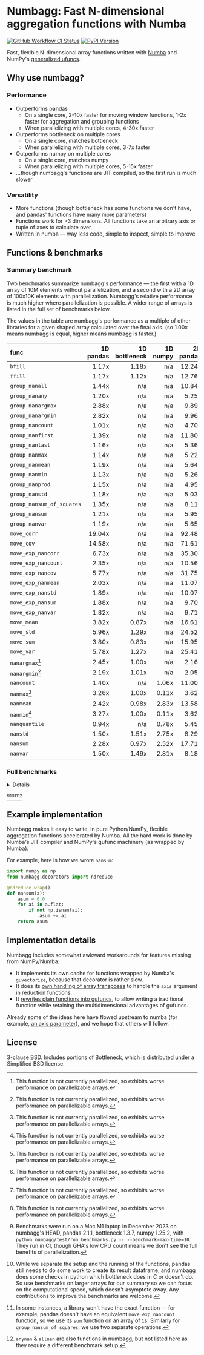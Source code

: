 # Numbagg: Fast N-dimensional aggregation functions with Numba

[![GitHub Workflow CI Status](https://img.shields.io/github/actions/workflow/status/numbagg/numbagg/test.yaml?branch=main&logo=github&style=for-the-badge)](https://github.com/numbagg/numbagg/actions/workflows/test.yaml)
[![PyPI Version](https://img.shields.io/pypi/v/numbagg?style=for-the-badge)](https://pypi.python.org/pypi/numbagg/)

Fast, flexible N-dimensional array functions written with
[Numba](https://github.com/numba/numba) and NumPy's [generalized
ufuncs](http://docs.scipy.org/doc/numpy/reference/c-api.generalized-ufuncs.html).

## Why use numbagg?

### Performance

- Outperforms pandas
  - On a single core, 2-10x faster for moving window functions, 1-2x faster for
    aggregation and grouping functions
  - When parallelizing with multiple cores, 4-30x faster
- Outperforms bottleneck on multiple cores
  - On a single core, matches bottleneck
  - When parallelizing with multiple cores, 3-7x faster
- Outperforms numpy on multiple cores
  - On a single core, matches numpy
  - When parallelizing with multiple cores, 5-15x faster
- ...though numbagg's functions are JIT compiled, so the first run is much slower

### Versatility

- More functions (though bottleneck has some functions we don't have, and pandas' functions
  have many more parameters)
- Functions work for >3 dimensions. All functions take an arbitrary axis or
  tuple of axes to calculate over
- Written in numba — way less code, simple to inspect, simple to improve

## Functions & benchmarks

### Summary benchmark

Two benchmarks summarize numbagg's performance — the first with a 1D array of 10M elements without
parallelization, and a second with a 2D array of 100x10K elements with parallelization. Numbagg's relative
performance is much higher where parallelization is possible. A wider range of arrays is
listed in the full set of benchmarks below.

The values in the table are numbagg's performance as a multiple of other libraries for a
given shaped array calculated over the final axis. (so 1.00x means numbagg is equal,
higher means numbagg is faster.)

| func                      | 1D<br>pandas | 1D<br>bottleneck | 1D<br>numpy | 2D<br>pandas | 2D<br>bottleneck | 2D<br>numpy |
| :------------------------ | -----------: | ---------------: | ----------: | -----------: | ---------------: | ----------: |
| `bfill`                   |        1.17x |            1.18x |         n/a |       12.24x |            4.36x |         n/a |
| `ffill`                   |        1.17x |            1.12x |         n/a |       12.76x |            4.34x |         n/a |
| `group_nanall`            |        1.44x |              n/a |         n/a |       10.84x |              n/a |         n/a |
| `group_nanany`            |        1.20x |              n/a |         n/a |        5.25x |              n/a |         n/a |
| `group_nanargmax`         |        2.88x |              n/a |         n/a |        9.89x |              n/a |         n/a |
| `group_nanargmin`         |        2.82x |              n/a |         n/a |        9.96x |              n/a |         n/a |
| `group_nancount`          |        1.01x |              n/a |         n/a |        4.70x |              n/a |         n/a |
| `group_nanfirst`          |        1.39x |              n/a |         n/a |       11.80x |              n/a |         n/a |
| `group_nanlast`           |        1.16x |              n/a |         n/a |        5.36x |              n/a |         n/a |
| `group_nanmax`            |        1.14x |              n/a |         n/a |        5.22x |              n/a |         n/a |
| `group_nanmean`           |        1.19x |              n/a |         n/a |        5.64x |              n/a |         n/a |
| `group_nanmin`            |        1.13x |              n/a |         n/a |        5.26x |              n/a |         n/a |
| `group_nanprod`           |        1.15x |              n/a |         n/a |        4.95x |              n/a |         n/a |
| `group_nanstd`            |        1.18x |              n/a |         n/a |        5.03x |              n/a |         n/a |
| `group_nansum_of_squares` |        1.35x |              n/a |         n/a |        8.11x |              n/a |         n/a |
| `group_nansum`            |        1.21x |              n/a |         n/a |        5.95x |              n/a |         n/a |
| `group_nanvar`            |        1.19x |              n/a |         n/a |        5.65x |              n/a |         n/a |
| `move_corr`               |       19.04x |              n/a |         n/a |       92.48x |              n/a |         n/a |
| `move_cov`                |       14.58x |              n/a |         n/a |       71.61x |              n/a |         n/a |
| `move_exp_nancorr`        |        6.73x |              n/a |         n/a |       35.30x |              n/a |         n/a |
| `move_exp_nancount`       |        2.35x |              n/a |         n/a |       10.56x |              n/a |         n/a |
| `move_exp_nancov`         |        5.77x |              n/a |         n/a |       31.75x |              n/a |         n/a |
| `move_exp_nanmean`        |        2.03x |              n/a |         n/a |       11.07x |              n/a |         n/a |
| `move_exp_nanstd`         |        1.89x |              n/a |         n/a |       10.07x |              n/a |         n/a |
| `move_exp_nansum`         |        1.88x |              n/a |         n/a |        9.70x |              n/a |         n/a |
| `move_exp_nanvar`         |        1.82x |              n/a |         n/a |        9.71x |              n/a |         n/a |
| `move_mean`               |        3.82x |            0.87x |         n/a |       16.61x |            4.01x |         n/a |
| `move_std`                |        5.96x |            1.29x |         n/a |       24.52x |            6.04x |         n/a |
| `move_sum`                |        3.80x |            0.83x |         n/a |       15.95x |            3.70x |         n/a |
| `move_var`                |        5.78x |            1.27x |         n/a |       25.41x |            5.85x |         n/a |
| `nanargmax`[^5]           |        2.45x |            1.00x |         n/a |        2.16x |            1.00x |         n/a |
| `nanargmin`[^5]           |        2.19x |            1.01x |         n/a |        2.05x |            1.02x |         n/a |
| `nancount`                |        1.40x |              n/a |       1.06x |       11.00x |              n/a |       4.16x |
| `nanmax`[^5]              |        3.26x |            1.00x |       0.11x |        3.62x |            3.24x |       0.11x |
| `nanmean`                 |        2.42x |            0.98x |       2.83x |       13.58x |            4.54x |      13.13x |
| `nanmin`[^5]              |        3.27x |            1.00x |       0.11x |        3.62x |            3.24x |       0.11x |
| `nanquantile`             |        0.94x |              n/a |       0.78x |        5.45x |              n/a |       5.01x |
| `nanstd`                  |        1.50x |            1.51x |       2.75x |        8.29x |            7.35x |      13.27x |
| `nansum`                  |        2.28x |            0.97x |       2.52x |       17.71x |            6.24x |      16.05x |
| `nanvar`                  |        1.50x |            1.49x |       2.81x |        8.18x |            6.97x |      13.32x |

### Full benchmarks

<details>

| func                      |                  shape |      size | pandas | bottleneck |  numpy | numbagg | pandas_ratio | bottleneck_ratio | numpy_ratio | numbagg_ratio |
| :------------------------ | ---------------------: | --------: | -----: | ---------: | -----: | ------: | -----------: | ---------------: | ----------: | ------------: |
| `bfill`                   |                (1000,) |      1000 |    0ms |        0ms |    n/a |     0ms |        1.59x |            0.03x |         n/a |         1.00x |
|                           |            (10000000,) |  10000000 |   20ms |       20ms |    n/a |    17ms |        1.17x |            1.18x |         n/a |         1.00x |
|                           |          (100, 100000) |  10000000 |   57ms |       20ms |    n/a |     5ms |       12.24x |            4.36x |         n/a |         1.00x |
|                           | (10, 10, 10, 10, 1000) |  10000000 |    n/a |       21ms |    n/a |     5ms |          n/a |            4.40x |         n/a |         1.00x |
|                           |      (100, 1000, 1000) | 100000000 |    n/a |      248ms |    n/a |    44ms |          n/a |            5.70x |         n/a |         1.00x |
| `ffill`                   |                (1000,) |      1000 |    0ms |        0ms |    n/a |     0ms |        1.53x |            0.02x |         n/a |         1.00x |
|                           |            (10000000,) |  10000000 |   20ms |       19ms |    n/a |    17ms |        1.17x |            1.12x |         n/a |         1.00x |
|                           |          (100, 100000) |  10000000 |   56ms |       19ms |    n/a |     4ms |       12.76x |            4.34x |         n/a |         1.00x |
|                           | (10, 10, 10, 10, 1000) |  10000000 |    n/a |       19ms |    n/a |     4ms |          n/a |            4.33x |         n/a |         1.00x |
|                           |      (100, 1000, 1000) | 100000000 |    n/a |      219ms |    n/a |    42ms |          n/a |            5.25x |         n/a |         1.00x |
| `group_nanall`            |                (1000,) |      1000 |    0ms |        n/a |    n/a |     0ms |        1.79x |              n/a |         n/a |         1.00x |
|                           |            (10000000,) |  10000000 |   68ms |        n/a |    n/a |    47ms |        1.44x |              n/a |         n/a |         1.00x |
|                           |          (100, 100000) |  10000000 |   17ms |        n/a |    n/a |     2ms |       10.84x |              n/a |         n/a |         1.00x |
|                           | (10, 10, 10, 10, 1000) |  10000000 |    n/a |        n/a |    n/a |     1ms |          n/a |              n/a |         n/a |         1.00x |
| `group_nanany`            |                (1000,) |      1000 |    0ms |        n/a |    n/a |     0ms |        1.78x |              n/a |         n/a |         1.00x |
|                           |            (10000000,) |  10000000 |   68ms |        n/a |    n/a |    56ms |        1.20x |              n/a |         n/a |         1.00x |
|                           |          (100, 100000) |  10000000 |   18ms |        n/a |    n/a |     3ms |        5.25x |              n/a |         n/a |         1.00x |
|                           | (10, 10, 10, 10, 1000) |  10000000 |    n/a |        n/a |    n/a |     3ms |          n/a |              n/a |         n/a |         1.00x |
| `group_nanargmax`         |                (1000,) |      1000 |    1ms |        n/a |    n/a |     0ms |       17.60x |              n/a |         n/a |         1.00x |
|                           |            (10000000,) |  10000000 |  171ms |        n/a |    n/a |    59ms |        2.88x |              n/a |         n/a |         1.00x |
|                           |          (100, 100000) |  10000000 |   40ms |        n/a |    n/a |     4ms |        9.89x |              n/a |         n/a |         1.00x |
|                           | (10, 10, 10, 10, 1000) |  10000000 |    n/a |        n/a |    n/a |     4ms |          n/a |              n/a |         n/a |         1.00x |
| `group_nanargmin`         |                (1000,) |      1000 |    1ms |        n/a |    n/a |     0ms |       17.56x |              n/a |         n/a |         1.00x |
|                           |            (10000000,) |  10000000 |  166ms |        n/a |    n/a |    59ms |        2.82x |              n/a |         n/a |         1.00x |
|                           |          (100, 100000) |  10000000 |   41ms |        n/a |    n/a |     4ms |        9.96x |              n/a |         n/a |         1.00x |
|                           | (10, 10, 10, 10, 1000) |  10000000 |    n/a |        n/a |    n/a |     4ms |          n/a |              n/a |         n/a |         1.00x |
| `group_nancount`          |                (1000,) |      1000 |    0ms |        n/a |    n/a |     0ms |        1.68x |              n/a |         n/a |         1.00x |
|                           |            (10000000,) |  10000000 |   56ms |        n/a |    n/a |    55ms |        1.01x |              n/a |         n/a |         1.00x |
|                           |          (100, 100000) |  10000000 |   15ms |        n/a |    n/a |     3ms |        4.70x |              n/a |         n/a |         1.00x |
|                           | (10, 10, 10, 10, 1000) |  10000000 |    n/a |        n/a |    n/a |     3ms |          n/a |              n/a |         n/a |         1.00x |
| `group_nanfirst`          |                (1000,) |      1000 |    0ms |        n/a |    n/a |     0ms |        1.88x |              n/a |         n/a |         1.00x |
|                           |            (10000000,) |  10000000 |   63ms |        n/a |    n/a |    45ms |        1.39x |              n/a |         n/a |         1.00x |
|                           |          (100, 100000) |  10000000 |   15ms |        n/a |    n/a |     1ms |       11.80x |              n/a |         n/a |         1.00x |
|                           | (10, 10, 10, 10, 1000) |  10000000 |    n/a |        n/a |    n/a |     1ms |          n/a |              n/a |         n/a |         1.00x |
| `group_nanlast`           |                (1000,) |      1000 |    0ms |        n/a |    n/a |     0ms |        1.87x |              n/a |         n/a |         1.00x |
|                           |            (10000000,) |  10000000 |   62ms |        n/a |    n/a |    53ms |        1.16x |              n/a |         n/a |         1.00x |
|                           |          (100, 100000) |  10000000 |   15ms |        n/a |    n/a |     3ms |        5.36x |              n/a |         n/a |         1.00x |
|                           | (10, 10, 10, 10, 1000) |  10000000 |    n/a |        n/a |    n/a |     2ms |          n/a |              n/a |         n/a |         1.00x |
| `group_nanmax`            |                (1000,) |      1000 |    0ms |        n/a |    n/a |     0ms |        1.89x |              n/a |         n/a |         1.00x |
|                           |            (10000000,) |  10000000 |   66ms |        n/a |    n/a |    57ms |        1.14x |              n/a |         n/a |         1.00x |
|                           |          (100, 100000) |  10000000 |   17ms |        n/a |    n/a |     3ms |        5.22x |              n/a |         n/a |         1.00x |
|                           | (10, 10, 10, 10, 1000) |  10000000 |    n/a |        n/a |    n/a |     3ms |          n/a |              n/a |         n/a |         1.00x |
| `group_nanmean`           |                (1000,) |      1000 |    0ms |        n/a |    n/a |     0ms |        1.81x |              n/a |         n/a |         1.00x |
|                           |            (10000000,) |  10000000 |   67ms |        n/a |    n/a |    57ms |        1.19x |              n/a |         n/a |         1.00x |
|                           |          (100, 100000) |  10000000 |   19ms |        n/a |    n/a |     3ms |        5.64x |              n/a |         n/a |         1.00x |
|                           | (10, 10, 10, 10, 1000) |  10000000 |    n/a |        n/a |    n/a |     3ms |          n/a |              n/a |         n/a |         1.00x |
| `group_nanmin`            |                (1000,) |      1000 |    0ms |        n/a |    n/a |     0ms |        1.84x |              n/a |         n/a |         1.00x |
|                           |            (10000000,) |  10000000 |   66ms |        n/a |    n/a |    58ms |        1.13x |              n/a |         n/a |         1.00x |
|                           |          (100, 100000) |  10000000 |   17ms |        n/a |    n/a |     3ms |        5.26x |              n/a |         n/a |         1.00x |
|                           | (10, 10, 10, 10, 1000) |  10000000 |    n/a |        n/a |    n/a |     3ms |          n/a |              n/a |         n/a |         1.00x |
| `group_nanprod`           |                (1000,) |      1000 |    0ms |        n/a |    n/a |     0ms |        1.86x |              n/a |         n/a |         1.00x |
|                           |            (10000000,) |  10000000 |   63ms |        n/a |    n/a |    55ms |        1.15x |              n/a |         n/a |         1.00x |
|                           |          (100, 100000) |  10000000 |   16ms |        n/a |    n/a |     3ms |        4.95x |              n/a |         n/a |         1.00x |
|                           | (10, 10, 10, 10, 1000) |  10000000 |    n/a |        n/a |    n/a |     3ms |          n/a |              n/a |         n/a |         1.00x |
| `group_nanstd`            |                (1000,) |      1000 |    0ms |        n/a |    n/a |     0ms |        1.73x |              n/a |         n/a |         1.00x |
|                           |            (10000000,) |  10000000 |   70ms |        n/a |    n/a |    59ms |        1.18x |              n/a |         n/a |         1.00x |
|                           |          (100, 100000) |  10000000 |   20ms |        n/a |    n/a |     4ms |        5.03x |              n/a |         n/a |         1.00x |
|                           | (10, 10, 10, 10, 1000) |  10000000 |    n/a |        n/a |    n/a |     4ms |          n/a |              n/a |         n/a |         1.00x |
| `group_nansum`            |                (1000,) |      1000 |    0ms |        n/a |    n/a |     0ms |        1.89x |              n/a |         n/a |         1.00x |
|                           |            (10000000,) |  10000000 |   67ms |        n/a |    n/a |    56ms |        1.21x |              n/a |         n/a |         1.00x |
|                           |          (100, 100000) |  10000000 |   19ms |        n/a |    n/a |     3ms |        5.95x |              n/a |         n/a |         1.00x |
|                           | (10, 10, 10, 10, 1000) |  10000000 |    n/a |        n/a |    n/a |     3ms |          n/a |              n/a |         n/a |         1.00x |
| `group_nanvar`            |                (1000,) |      1000 |    0ms |        n/a |    n/a |     0ms |        1.71x |              n/a |         n/a |         1.00x |
|                           |            (10000000,) |  10000000 |   69ms |        n/a |    n/a |    58ms |        1.19x |              n/a |         n/a |         1.00x |
|                           |          (100, 100000) |  10000000 |   20ms |        n/a |    n/a |     4ms |        5.65x |              n/a |         n/a |         1.00x |
|                           | (10, 10, 10, 10, 1000) |  10000000 |    n/a |        n/a |    n/a |     3ms |          n/a |              n/a |         n/a |         1.00x |
| `group_nansum_of_squares` |                (1000,) |      1000 |    0ms |        n/a |    n/a |     0ms |        2.36x |              n/a |         n/a |         1.00x |
|                           |            (10000000,) |  10000000 |   75ms |        n/a |    n/a |    55ms |        1.35x |              n/a |         n/a |         1.00x |
|                           |          (100, 100000) |  10000000 |   26ms |        n/a |    n/a |     3ms |        8.11x |              n/a |         n/a |         1.00x |
|                           | (10, 10, 10, 10, 1000) |  10000000 |    n/a |        n/a |    n/a |     3ms |          n/a |              n/a |         n/a |         1.00x |
| `move_corr`               |                (1000,) |      1000 |    0ms |        n/a |    n/a |     0ms |       10.85x |              n/a |         n/a |         1.00x |
|                           |            (10000000,) |  10000000 |  909ms |        n/a |    n/a |    48ms |       19.04x |              n/a |         n/a |         1.00x |
|                           |          (100, 100000) |  10000000 |  869ms |        n/a |    n/a |     9ms |       92.48x |              n/a |         n/a |         1.00x |
|                           | (10, 10, 10, 10, 1000) |  10000000 |    n/a |        n/a |    n/a |     9ms |          n/a |              n/a |         n/a |         1.00x |
|                           |      (100, 1000, 1000) | 100000000 |    n/a |        n/a |    n/a |    79ms |          n/a |              n/a |         n/a |         1.00x |
| `move_cov`                |                (1000,) |      1000 |    0ms |        n/a |    n/a |     0ms |       10.05x |              n/a |         n/a |         1.00x |
|                           |            (10000000,) |  10000000 |  623ms |        n/a |    n/a |    43ms |       14.58x |              n/a |         n/a |         1.00x |
|                           |          (100, 100000) |  10000000 |  603ms |        n/a |    n/a |     8ms |       71.61x |              n/a |         n/a |         1.00x |
|                           | (10, 10, 10, 10, 1000) |  10000000 |    n/a |        n/a |    n/a |     8ms |          n/a |              n/a |         n/a |         1.00x |
|                           |      (100, 1000, 1000) | 100000000 |    n/a |        n/a |    n/a |    72ms |          n/a |              n/a |         n/a |         1.00x |
| `move_mean`               |                (1000,) |      1000 |    0ms |        0ms |    n/a |     0ms |        1.84x |            0.03x |         n/a |         1.00x |
|                           |            (10000000,) |  10000000 |  120ms |       27ms |    n/a |    31ms |        3.82x |            0.87x |         n/a |         1.00x |
|                           |          (100, 100000) |  10000000 |  113ms |       27ms |    n/a |     7ms |       16.61x |            4.01x |         n/a |         1.00x |
|                           | (10, 10, 10, 10, 1000) |  10000000 |    n/a |       27ms |    n/a |     7ms |          n/a |            3.96x |         n/a |         1.00x |
|                           |      (100, 1000, 1000) | 100000000 |    n/a |      296ms |    n/a |    58ms |          n/a |            5.08x |         n/a |         1.00x |
| `move_std`                |                (1000,) |      1000 |    0ms |        0ms |    n/a |     0ms |        2.21x |            0.08x |         n/a |         1.00x |
|                           |            (10000000,) |  10000000 |  178ms |       39ms |    n/a |    30ms |        5.96x |            1.29x |         n/a |         1.00x |
|                           |          (100, 100000) |  10000000 |  157ms |       39ms |    n/a |     6ms |       24.52x |            6.04x |         n/a |         1.00x |
|                           | (10, 10, 10, 10, 1000) |  10000000 |    n/a |       39ms |    n/a |     7ms |          n/a |            5.88x |         n/a |         1.00x |
|                           |      (100, 1000, 1000) | 100000000 |    n/a |      411ms |    n/a |    58ms |          n/a |            7.13x |         n/a |         1.00x |
| `move_sum`                |                (1000,) |      1000 |    0ms |        0ms |    n/a |     0ms |        1.81x |            0.02x |         n/a |         1.00x |
|                           |            (10000000,) |  10000000 |  121ms |       26ms |    n/a |    32ms |        3.80x |            0.83x |         n/a |         1.00x |
|                           |          (100, 100000) |  10000000 |  113ms |       26ms |    n/a |     7ms |       15.95x |            3.70x |         n/a |         1.00x |
|                           | (10, 10, 10, 10, 1000) |  10000000 |    n/a |       26ms |    n/a |     7ms |          n/a |            3.59x |         n/a |         1.00x |
|                           |      (100, 1000, 1000) | 100000000 |    n/a |      281ms |    n/a |    59ms |          n/a |            4.77x |         n/a |         1.00x |
| `move_var`                |                (1000,) |      1000 |    0ms |        0ms |    n/a |     0ms |        2.04x |            0.08x |         n/a |         1.00x |
|                           |            (10000000,) |  10000000 |  168ms |       37ms |    n/a |    29ms |        5.78x |            1.27x |         n/a |         1.00x |
|                           |          (100, 100000) |  10000000 |  161ms |       37ms |    n/a |     6ms |       25.41x |            5.85x |         n/a |         1.00x |
|                           | (10, 10, 10, 10, 1000) |  10000000 |    n/a |       37ms |    n/a |     6ms |          n/a |            5.85x |         n/a |         1.00x |
|                           |      (100, 1000, 1000) | 100000000 |    n/a |      398ms |    n/a |    56ms |          n/a |            7.07x |         n/a |         1.00x |
| `move_exp_nancorr`        |                (1000,) |      1000 |    0ms |        n/a |    n/a |     0ms |        7.27x |              n/a |         n/a |         1.00x |
|                           |            (10000000,) |  10000000 |  464ms |        n/a |    n/a |    69ms |        6.73x |              n/a |         n/a |         1.00x |
|                           |          (100, 100000) |  10000000 |  471ms |        n/a |    n/a |    13ms |       35.30x |              n/a |         n/a |         1.00x |
|                           | (10, 10, 10, 10, 1000) |  10000000 |    n/a |        n/a |    n/a |    13ms |          n/a |              n/a |         n/a |         1.00x |
|                           |      (100, 1000, 1000) | 100000000 |    n/a |        n/a |    n/a |   111ms |          n/a |              n/a |         n/a |         1.00x |
| `move_exp_nancount`       |                (1000,) |      1000 |    0ms |        n/a |    n/a |     0ms |        2.04x |              n/a |         n/a |         1.00x |
|                           |            (10000000,) |  10000000 |   77ms |        n/a |    n/a |    33ms |        2.35x |              n/a |         n/a |         1.00x |
|                           |          (100, 100000) |  10000000 |   69ms |        n/a |    n/a |     7ms |       10.56x |              n/a |         n/a |         1.00x |
|                           | (10, 10, 10, 10, 1000) |  10000000 |    n/a |        n/a |    n/a |     6ms |          n/a |              n/a |         n/a |         1.00x |
|                           |      (100, 1000, 1000) | 100000000 |    n/a |        n/a |    n/a |    59ms |          n/a |              n/a |         n/a |         1.00x |
| `move_exp_nancov`         |                (1000,) |      1000 |    0ms |        n/a |    n/a |     0ms |        7.07x |              n/a |         n/a |         1.00x |
|                           |            (10000000,) |  10000000 |  298ms |        n/a |    n/a |    52ms |        5.77x |              n/a |         n/a |         1.00x |
|                           |          (100, 100000) |  10000000 |  333ms |        n/a |    n/a |    10ms |       31.75x |              n/a |         n/a |         1.00x |
|                           | (10, 10, 10, 10, 1000) |  10000000 |    n/a |        n/a |    n/a |    10ms |          n/a |              n/a |         n/a |         1.00x |
|                           |      (100, 1000, 1000) | 100000000 |    n/a |        n/a |    n/a |    87ms |          n/a |              n/a |         n/a |         1.00x |
| `move_exp_nanmean`        |                (1000,) |      1000 |    0ms |        n/a |    n/a |     0ms |        1.40x |              n/a |         n/a |         1.00x |
|                           |            (10000000,) |  10000000 |   67ms |        n/a |    n/a |    33ms |        2.03x |              n/a |         n/a |         1.00x |
|                           |          (100, 100000) |  10000000 |   74ms |        n/a |    n/a |     7ms |       11.07x |              n/a |         n/a |         1.00x |
|                           | (10, 10, 10, 10, 1000) |  10000000 |    n/a |        n/a |    n/a |     7ms |          n/a |              n/a |         n/a |         1.00x |
|                           |      (100, 1000, 1000) | 100000000 |    n/a |        n/a |    n/a |    60ms |          n/a |              n/a |         n/a |         1.00x |
| `move_exp_nanstd`         |                (1000,) |      1000 |    0ms |        n/a |    n/a |     0ms |        2.33x |              n/a |         n/a |         1.00x |
|                           |            (10000000,) |  10000000 |   88ms |        n/a |    n/a |    46ms |        1.89x |              n/a |         n/a |         1.00x |
|                           |          (100, 100000) |  10000000 |   95ms |        n/a |    n/a |     9ms |       10.07x |              n/a |         n/a |         1.00x |
|                           | (10, 10, 10, 10, 1000) |  10000000 |    n/a |        n/a |    n/a |     9ms |          n/a |              n/a |         n/a |         1.00x |
|                           |      (100, 1000, 1000) | 100000000 |    n/a |        n/a |    n/a |    78ms |          n/a |              n/a |         n/a |         1.00x |
| `move_exp_nansum`         |                (1000,) |      1000 |    0ms |        n/a |    n/a |     0ms |        1.36x |              n/a |         n/a |         1.00x |
|                           |            (10000000,) |  10000000 |   62ms |        n/a |    n/a |    33ms |        1.88x |              n/a |         n/a |         1.00x |
|                           |          (100, 100000) |  10000000 |   71ms |        n/a |    n/a |     7ms |        9.70x |              n/a |         n/a |         1.00x |
|                           | (10, 10, 10, 10, 1000) |  10000000 |    n/a |        n/a |    n/a |     6ms |          n/a |              n/a |         n/a |         1.00x |
|                           |      (100, 1000, 1000) | 100000000 |    n/a |        n/a |    n/a |    60ms |          n/a |              n/a |         n/a |         1.00x |
| `move_exp_nanvar`         |                (1000,) |      1000 |    0ms |        n/a |    n/a |     0ms |        1.40x |              n/a |         n/a |         1.00x |
|                           |            (10000000,) |  10000000 |   77ms |        n/a |    n/a |    42ms |        1.82x |              n/a |         n/a |         1.00x |
|                           |          (100, 100000) |  10000000 |   84ms |        n/a |    n/a |     9ms |        9.71x |              n/a |         n/a |         1.00x |
|                           | (10, 10, 10, 10, 1000) |  10000000 |    n/a |        n/a |    n/a |     9ms |          n/a |              n/a |         n/a |         1.00x |
|                           |      (100, 1000, 1000) | 100000000 |    n/a |        n/a |    n/a |    73ms |          n/a |              n/a |         n/a |         1.00x |
| `nanargmax`[^5]           |                (1000,) |      1000 |    0ms |        0ms |    n/a |     0ms |       13.07x |            0.21x |         n/a |         1.00x |
|                           |            (10000000,) |  10000000 |   31ms |       12ms |    n/a |    12ms |        2.45x |            1.00x |         n/a |         1.00x |
|                           |          (100, 100000) |  10000000 |   28ms |       13ms |    n/a |    13ms |        2.16x |            1.00x |         n/a |         1.00x |
|                           | (10, 10, 10, 10, 1000) |  10000000 |    n/a |       13ms |    n/a |    13ms |          n/a |            1.05x |         n/a |         1.00x |
|                           |      (100, 1000, 1000) | 100000000 |    n/a |      133ms |    n/a |   127ms |          n/a |            1.05x |         n/a |         1.00x |
| `nanargmin`[^5]           |                (1000,) |      1000 |    0ms |        0ms |    n/a |     0ms |       12.72x |            0.21x |         n/a |         1.00x |
|                           |            (10000000,) |  10000000 |   27ms |       13ms |    n/a |    12ms |        2.19x |            1.01x |         n/a |         1.00x |
|                           |          (100, 100000) |  10000000 |   26ms |       13ms |    n/a |    12ms |        2.05x |            1.02x |         n/a |         1.00x |
|                           | (10, 10, 10, 10, 1000) |  10000000 |    n/a |       13ms |    n/a |    13ms |          n/a |            1.05x |         n/a |         1.00x |
|                           |      (100, 1000, 1000) | 100000000 |    n/a |      135ms |    n/a |   129ms |          n/a |            1.05x |         n/a |         1.00x |
| `nancount`                |                (1000,) |      1000 |    0ms |        n/a |    0ms |     0ms |        2.24x |              n/a |       0.05x |         1.00x |
|                           |            (10000000,) |  10000000 |    5ms |        n/a |    4ms |     3ms |        1.40x |              n/a |       1.06x |         1.00x |
|                           |          (100, 100000) |  10000000 |    9ms |        n/a |    3ms |     1ms |       11.00x |              n/a |       4.16x |         1.00x |
|                           | (10, 10, 10, 10, 1000) |  10000000 |    n/a |        n/a |    4ms |     1ms |          n/a |              n/a |       3.58x |         1.00x |
|                           |      (100, 1000, 1000) | 100000000 |    n/a |        n/a |   45ms |     7ms |          n/a |              n/a |       6.74x |         1.00x |
| `nanmax`[^5]              |                (1000,) |      1000 |    0ms |        0ms |    0ms |     0ms |        8.21x |            0.21x |       0.38x |         1.00x |
|                           |            (10000000,) |  10000000 |   41ms |       12ms |    1ms |    13ms |        3.26x |            1.00x |       0.11x |         1.00x |
|                           |          (100, 100000) |  10000000 |   45ms |       41ms |    1ms |    13ms |        3.62x |            3.24x |       0.11x |         1.00x |
|                           | (10, 10, 10, 10, 1000) |  10000000 |    n/a |       40ms |    1ms |    12ms |          n/a |            3.31x |       0.12x |         1.00x |
|                           |      (100, 1000, 1000) | 100000000 |    n/a |      402ms |   15ms |   121ms |          n/a |            3.31x |       0.12x |         1.00x |
| `nanmean`                 |                (1000,) |      1000 |    0ms |        0ms |    0ms |     0ms |        1.32x |            0.02x |       0.20x |         1.00x |
|                           |            (10000000,) |  10000000 |   23ms |        9ms |   27ms |    10ms |        2.42x |            0.98x |       2.83x |         1.00x |
|                           |          (100, 100000) |  10000000 |   28ms |        9ms |   27ms |     2ms |       13.58x |            4.54x |      13.13x |         1.00x |
|                           | (10, 10, 10, 10, 1000) |  10000000 |    n/a |        9ms |   27ms |     2ms |          n/a |            4.56x |      13.69x |         1.00x |
|                           |      (100, 1000, 1000) | 100000000 |    n/a |       91ms |  310ms |    17ms |          n/a |            5.39x |      18.39x |         1.00x |
| `nanmin`[^5]              |                (1000,) |      1000 |    0ms |        0ms |    0ms |     0ms |        8.09x |            0.21x |       0.38x |         1.00x |
|                           |            (10000000,) |  10000000 |   41ms |       12ms |    1ms |    13ms |        3.27x |            1.00x |       0.11x |         1.00x |
|                           |          (100, 100000) |  10000000 |   45ms |       41ms |    1ms |    13ms |        3.62x |            3.24x |       0.11x |         1.00x |
|                           | (10, 10, 10, 10, 1000) |  10000000 |    n/a |       40ms |    1ms |    12ms |          n/a |            3.28x |       0.12x |         1.00x |
|                           |      (100, 1000, 1000) | 100000000 |    n/a |      401ms |   15ms |   122ms |          n/a |            3.30x |       0.12x |         1.00x |
| `nanquantile`             |                (1000,) |      1000 |    0ms |        n/a |    0ms |     0ms |        1.46x |              n/a |       0.57x |         1.00x |
|                           |            (10000000,) |  10000000 |  186ms |        n/a |  155ms |   198ms |        0.94x |              n/a |       0.78x |         1.00x |
|                           |          (100, 100000) |  10000000 |  197ms |        n/a |  181ms |    36ms |        5.45x |              n/a |       5.01x |         1.00x |
|                           | (10, 10, 10, 10, 1000) |  10000000 |    n/a |        n/a |  425ms |    34ms |          n/a |              n/a |      12.50x |         1.00x |
|                           |      (100, 1000, 1000) | 100000000 |    n/a |        n/a | 4254ms |   331ms |          n/a |              n/a |      12.85x |         1.00x |
| `nanstd`                  |                (1000,) |      1000 |    0ms |        0ms |    0ms |     0ms |        1.06x |            0.06x |       0.46x |         1.00x |
|                           |            (10000000,) |  10000000 |   29ms |       29ms |   53ms |    19ms |        1.50x |            1.51x |       2.75x |         1.00x |
|                           |          (100, 100000) |  10000000 |   33ms |       29ms |   53ms |     4ms |        8.29x |            7.35x |      13.27x |         1.00x |
|                           | (10, 10, 10, 10, 1000) |  10000000 |    n/a |       28ms |   55ms |     4ms |          n/a |            7.25x |      14.43x |         1.00x |
|                           |      (100, 1000, 1000) | 100000000 |    n/a |      294ms |  600ms |    37ms |          n/a |            8.02x |      16.35x |         1.00x |
| `nansum`                  |                (1000,) |      1000 |    0ms |        0ms |    0ms |     0ms |        1.28x |            0.02x |       0.08x |         1.00x |
|                           |            (10000000,) |  10000000 |   22ms |        9ms |   24ms |    10ms |        2.28x |            0.97x |       2.52x |         1.00x |
|                           |          (100, 100000) |  10000000 |   27ms |        9ms |   24ms |     2ms |       17.71x |            6.24x |      16.05x |         1.00x |
|                           | (10, 10, 10, 10, 1000) |  10000000 |    n/a |        9ms |   25ms |     1ms |          n/a |            6.05x |      16.66x |         1.00x |
|                           |      (100, 1000, 1000) | 100000000 |    n/a |       90ms |  282ms |    13ms |          n/a |            6.71x |      21.07x |         1.00x |
| `nanvar`                  |                (1000,) |      1000 |    0ms |        0ms |    0ms |     0ms |        1.08x |            0.06x |       0.45x |         1.00x |
|                           |            (10000000,) |  10000000 |   28ms |       28ms |   53ms |    19ms |        1.50x |            1.49x |       2.81x |         1.00x |
|                           |          (100, 100000) |  10000000 |   33ms |       28ms |   54ms |     4ms |        8.18x |            6.97x |      13.32x |         1.00x |
|                           | (10, 10, 10, 10, 1000) |  10000000 |    n/a |       28ms |   56ms |     4ms |          n/a |            7.13x |      14.28x |         1.00x |
|                           |      (100, 1000, 1000) | 100000000 |    n/a |      281ms |  601ms |    32ms |          n/a |            8.71x |      18.65x |         1.00x |

</details>

[^1][^2][^3][^4]

[^1]:
    Benchmarks were run on a Mac M1 laptop in December 2023 on numbagg's HEAD,
    pandas 2.1.1, bottleneck 1.3.7, numpy 1.25.2, with `python
numbagg/test/run_benchmarks.py -- --benchmark-max-time=10`. They run in CI,
    though GHA's low CPU count means we don't see the full benefits of
    parallelization.

[^2]:
    While we separate the setup and the running of the functions, pandas still
    needs to do some work to create its result dataframe, and numbagg does some
    checks in python which bottleneck does in C or doesn't do. So use benchmarks
    on larger arrays for our summary so we can focus on the computational speed,
    which doesn't asymptote away. Any contributions to improve the benchmarks are
    welcome.

[^3]:
    In some instances, a library won't have the exact function — for example,
    pandas doesn't have an equivalent `move_exp_nancount` function, so we use
    its `sum` function on an array of `1`s. Similarly for
    `group_nansum_of_squares`, we use two separate operations.

[^4]:
    `anynan` & `allnan` are also functions in numbagg, but not listed here as they
    require a different benchmark setup.

[^5]:
    This function is not currently parallelized, so exhibits worse performance
    on parallelizable arrays.

## Example implementation

Numbagg makes it easy to write, in pure Python/NumPy, flexible aggregation
functions accelerated by Numba. All the hard work is done by Numba's JIT
compiler and NumPy's gufunc machinery (as wrapped by Numba).

For example, here is how we wrote `nansum`:

```python
import numpy as np
from numbagg.decorators import ndreduce

@ndreduce.wrap()
def nansum(a):
    asum = 0.0
    for ai in a.flat:
        if not np.isnan(ai):
            asum += ai
    return asum
```

## Implementation details

Numbagg includes somewhat awkward workarounds for features missing from
NumPy/Numba:

- It implements its own cache for functions wrapped by Numba's
  `guvectorize`, because that decorator is rather slow.
- It does its [own handling of array
  transposes](https://github.com/numbagg/numbagg/blob/e166adae94b3be35497dcdc22772026df75af253/numbagg/decorators.py#L170-L181)
  to handle the `axis` argument in reduction functions.
- It [rewrites plain functions into
  gufuncs](https://github.com/numbagg/numbagg/blob/e166adae94b3be35497dcdc22772026df75af253/numbagg/transform.py),
  to allow writing a traditional function while retaining the multidimensional advantages of
  gufuncs.

Already some of the ideas here have flowed upstream to numba (for example, [an
axis parameter](https://github.com/numpy/numpy/issues/5197)), and we hope
that others will follow.

## License

3-clause BSD. Includes portions of Bottleneck, which is distributed under a
Simplified BSD license.
